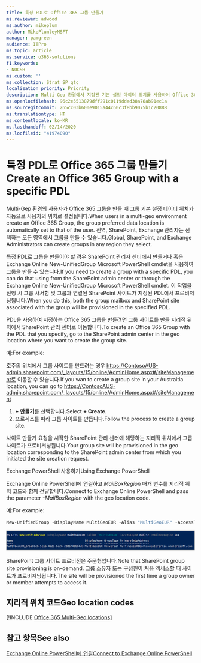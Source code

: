 ```yaml
---
title: 특정 PDL로 Office 365 그룹 만들기
ms.reviewer: adwood
ms.author: mikeplum
author: MikePlumleyMSFT
manager: pamgreen
audience: ITPro
ms.topic: article
ms.service: o365-solutions
f1.keywords:
- NOCSH
ms.custom: ''
ms.collection: Strat_SP_gtc
localization_priority: Priority
description: Multi-Geo 환경에서 지정된 기본 설정 데이터 위치를 사용하여 Office 365 그룹을 만드는 방법에 대해 알아봅니다.
ms.openlocfilehash: 96c2e5513879dff291c0119ddad38a78ab91ec1a
ms.sourcegitcommit: 265cc03b600e9015a44c60c3f8bb9075b1c20888
ms.translationtype: HT
ms.contentlocale: ko-KR
ms.lasthandoff: 02/14/2020
ms.locfileid: "41974090"
---
```

# <a name="create-an-office-365-group-with-a-specific-pdl"></a><span data-ttu-id="27daf-103">특정 PDL로 Office 365 그룹 만들기</span><span class="sxs-lookup"><span data-stu-id="27daf-103">Create an Office 365 Group with a specific PDL</span></span>

<span data-ttu-id="27daf-104">Multi-Gep 환경의 사용자가 Office 365 그룹을 만들 때 그룹 기본 설정 데이터 위치가 자동으로 사용자의 위치로 설정됩니다.</span><span class="sxs-lookup"><span data-stu-id="27daf-104">When users in a multi-geo environment create an Office 365 Group, the group preferred data location is automatically set to that of the user.</span></span> <span data-ttu-id="27daf-105">전역, SharePoint, Exchange 관리자는 선택하는 모든 영역에서 그룹을 만들 수 있습니다.</span><span class="sxs-lookup"><span data-stu-id="27daf-105">Global, SharePoint, and Exchange Administrators can create groups in any region they select.</span></span> 

<span data-ttu-id="27daf-106">특정 PDL로 그룹을 만들어야 할 경우 SharePoint 관리자 센터에서 만들거나 혹은 Exchange Online New-UnifiedGroup Microsoft PowerShell cmdlet을 사용하여 그룹을 만들 수 있습니다.</span><span class="sxs-lookup"><span data-stu-id="27daf-106">If you need to create a group with a specific PDL, you can do that using from the SharePoint admin center or through the Exchange Online New-UnifiedGroup Microsoft PowerShell cmdlet.</span></span> <span data-ttu-id="27daf-107">이 작업을 진행 시 그룹 사서함 및 그룹과 연결된 SharePoint 사이트가 지정된 PDL에서 프로비저닝됩니다.</span><span class="sxs-lookup"><span data-stu-id="27daf-107">When you do this, both the group mailbox and SharePoint site associated with the group will be provisioned in the specified PDL.</span></span>

<span data-ttu-id="27daf-108">PDL을 사용하여 지정하는 Office 365 그룹을 만들려면 그룹 사이트를 만들 지리적 위치에서 SharePoint 관리 센터로 이동합니다.</span><span class="sxs-lookup"><span data-stu-id="27daf-108">To create an Office 365 Group with the PDL that you specify, go to the SharePoint admin center in the geo location where you want to create the group site.</span></span>

<span data-ttu-id="27daf-109">예:</span><span class="sxs-lookup"><span data-stu-id="27daf-109">For example:</span></span>

<span data-ttu-id="27daf-110">호주의 위치에서 그룹 사이트를 만드려는 경우 https://ContosoAUS-admin.sharepoint.com/_layouts/15/online/AdminHome.aspx#/siteManagement로 이동할 수 있습니다.</span><span class="sxs-lookup"><span data-stu-id="27daf-110">If you wan to create a group site in your Australtia location, you can go to https://ContosoAUS-admin.sharepoint.com/_layouts/15/online/AdminHome.aspx#/siteManagement</span></span>

1. <span data-ttu-id="27daf-111">**+ 만들기**를 선택합니다.</span><span class="sxs-lookup"><span data-stu-id="27daf-111">Select **+ Create**.</span></span>
2. <span data-ttu-id="27daf-112">프로세스를 따라 그룹 사이트를 만듭니다.</span><span class="sxs-lookup"><span data-stu-id="27daf-112">Follow the process to create a group site.</span></span>

<span data-ttu-id="27daf-113">사이트 만들기 요청을 시작한 SharePoint 관리 센터에 해당하는 지리적 위치에서 그룹 사이트가 프로비저닝됩니다.</span><span class="sxs-lookup"><span data-stu-id="27daf-113">Your group site will be provisioned in the geo location corresponding to the SharePoint admin center from which you initiated the site creation request.</span></span> 

<span data-ttu-id="27daf-114">Exchange PowerShell 사용하기</span><span class="sxs-lookup"><span data-stu-id="27daf-114">Using Exchange PowerShell</span></span> 

<span data-ttu-id="27daf-115">Exchange Online PowerShell에 연결하고 *MailBoxRegion* 매개 변수를 지리적 위치 코드와 함께 전달합니다.</span><span class="sxs-lookup"><span data-stu-id="27daf-115">Connect to Exchange Online PowerShell and pass the parameter *-MailBoxRegion* with the geo location code.</span></span>

<span data-ttu-id="27daf-116">예:</span><span class="sxs-lookup"><span data-stu-id="27daf-116">For example:</span></span> 

```PowerShell
New-UnifiedGroup -DisplayName MultiGeoEUR -Alias "MultiGeoEUR" -AccessType Public -MailboxRegion EUR 
```

![구문을 사용하는 New-UnifiedGroup PowerShell cmdlet의 스크린 샷](media/multi-geo-new-group-with-pdl-powershell.png)

<span data-ttu-id="27daf-118">SharePoint 그룹 사이트 프로비전은 주문형입니다.</span><span class="sxs-lookup"><span data-stu-id="27daf-118">Note that SharePoint group site provisioning is on-demand.</span></span> <span data-ttu-id="27daf-119">그룹 소유자 또는 구성원이 처음 액세스할 때 사이트가 프로비저닝됩니다.</span><span class="sxs-lookup"><span data-stu-id="27daf-119">The site will be provisioned the first time a group owner or member attempts to access it.</span></span>

## <a name="geo-location-codes"></a><span data-ttu-id="27daf-120">지리적 위치 코드</span><span class="sxs-lookup"><span data-stu-id="27daf-120">Geo location codes</span></span>

[!INCLUDE [Office 365 Multi-Geo locations](includes/office-365-multi-geo-locations.md)]

## <a name="see-also"></a><span data-ttu-id="27daf-121">참고 항목</span><span class="sxs-lookup"><span data-stu-id="27daf-121">See also</span></span>

[<span data-ttu-id="27daf-122">Exchange Online PowerShell에 연결</span><span class="sxs-lookup"><span data-stu-id="27daf-122">Connect to Exchange Online PowerShell</span></span>](https://docs.microsoft.com/powershell/exchange/exchange-online/connect-to-exchange-online-powershell/connect-to-exchange-online-powershell)

